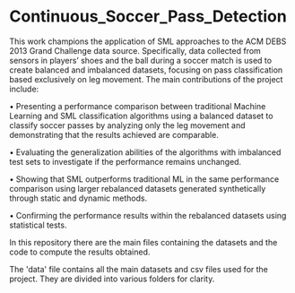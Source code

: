 # Continuous_Soccer_Pass_Detection

This work champions the application of SML approaches to the ACM DEBS 2013 Grand Challenge data source. Specifically, data collected from sensors in players’ shoes and the ball during a soccer match is used to create balanced and imbalanced datasets, focusing on pass classification based exclusively on leg movement. The main contributions of the project include:

• Presenting a performance comparison between traditional Machine Learning and SML classification algorithms using a balanced dataset to classify soccer passes by analyzing only the leg movement and demonstrating that the results achieved are comparable.

• Evaluating the generalization abilities of the algorithms with imbalanced test sets to investigate if the performance remains unchanged.

• Showing that SML outperforms traditional ML in the same performance comparison using larger rebalanced datasets generated synthetically through static and dynamic methods.

• Confirming the performance results within the rebalanced datasets using statistical tests.

In this repository there are the main files containing the datasets and the code to compute the results obtained.

The 'data' file contains all the main datasets and csv files used for the project. They are divided into various folders for clarity.
